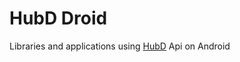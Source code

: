 # HubD Droid

Libraries and applications using [HubD](https://github.com/pagetronic/HubD) Api on Android